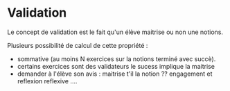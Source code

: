 
# Validation 


Le concept de validation est le fait qu'un élève maitrise ou non une notions.

Plusieurs possibilité de calcul de cette propriété :
- sommative (au moins N exercices sur la notions terminé avec succè).
- certains exercices sont des validateurs le sucess implique la maitrise 
- demander à l'élève son avis : maitrise t'il la notion ?? engagement et reflexion reflexive ....


<!--
remarques pour la recherche :
- comment rendre cohérent l'autoévaluation et l'evaluation par le système
quel feedback proposer en méta cognition à l'élève en cas d'incohérence.


-->

